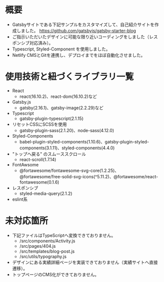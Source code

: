 # 概要
* Gatsbyサイトである下記サンプルをカスタマイズして、自己紹介サイトを作成しました。
https://github.com/gatsbyjs/gatsby-starter-blog
* ご指示いただいたデザインに可能な限り近いコーディングをしました（レスポンシブ対応済み）。
* Typescript, Styled-Component を使用しました。
* Netlify CMSとGitを連携し、デプロイまでをほぼ自動化させました。

# 使用技術と紐づくライブラリ一覧
* React
  * react(16.10.2)、react-dom(16.10.2)など
* Gatsby.js
  * gatsby(2.16.1)、gatsby-image(2.2.29)など
* Typescript
  * gatsby-plugin-typescript(2.1.15)
* リセットCSSにSCSSを使用
  * gatsby-plugin-sass(2.1.20)、node-sass(4.12.0)
* Styled-Components
  * babel-plugin-styled-components(1.10.6)、gatsby-plugin-styled-components(3.1.11)、styled-components(4.4.0)
* "トップへ戻る" のスムーススクロール
  * react-scroll(1.7.14)
* FontAwsome
  * @fortawesome/fontawesome-svg-core(1.2.25)、@fortawesome/free-solid-svg-icons(^5.11.2)、@fortawesome/react-fontawesome(0.1.6)
* レスポンシブ
  * styled-media-query(2.1.2)
* eslint系

# 未対応箇所
* 下記ファイルはTypeScriptへ変換できておりません。
  * /src/components/Activity.js
  * /src/pages/404.js
  * /src/templates/blog-post.js
  * /src/utils/typography.js
* デザインにある実績詳細ページを実装できておりません（実績サイトへ直接遷移）。
* トップページのCMS化ができておりません。
